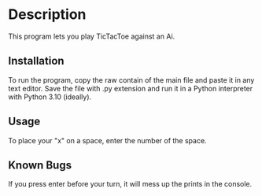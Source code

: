 # Description
This program lets you play TicTacToe against an Ai.

## Installation
To run the program, copy the raw contain of the main file and paste it in any text editor. Save the file with .py extension and run it in a Python interpreter with Python 3.10 (ideally).

## Usage
To place your "x" on a space, enter the number of the space.

## Known Bugs
If you press enter before your turn, it will mess up the prints in the console.
